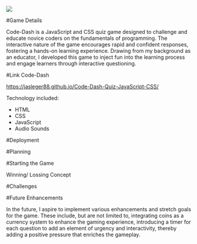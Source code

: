 ![](Screenshot/Test.png)

#Game Details

Code-Dash is a JavaScript and CSS quiz game designed to challenge and educate novice coders on the fundamentals of programming. The interactive nature of the game encourages rapid and confident responses, fostering a hands-on learning experience. Drawing from my background as an educator, I developed this game to inject fun into the learning process and engage learners through interactive questioning.

#Link Code-Dash

 https://jasleger88.github.io/Code-Dash-Quiz-JavaScript-CSS/


Technology included:
* HTML
* CSS
* JavaScript
* Audio Sounds

#Deployment

#Planning



#Starting the Game

Winning/ Lossing Concept



#Challenges


#Future Enhancements

In the future, I aspire to implement various enhancements and stretch goals for the game. These include, but are not limited to, integrating coins as a currency system to enhance the gaming experience, introducing a timer for each question to add an element of urgency and interactivity,  thereby adding a positive pressure that enriches the gameplay.



